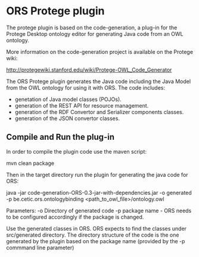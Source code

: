 
ORS Protege plugin
========

The protege plugin is based on the code-generation, a plug-in for the Protege Desktop ontology editor for generating Java code from an OWL ontology.

More information on the code-generation project is available on the Protege wiki:

http://protegewiki.stanford.edu/wiki/Protege-OWL_Code_Generator

The ORS Protege plugin generates the Java code including the Java Model from the OWL ontology for using it with ORS. The code includes:

* genetation of Java model classes (POJOs).
* generation of the REST API for resource management.
* generation of the RDF Convertor and Serializer components classes.
* generation of the JSON convertor classes.

## Compile and Run the plug-in

In order to compile the plugin code use the maven script:

mvn clean package

Then in the target directory run the plugin for generating the java code for ORS:

java -jar code-generation-ORS-0.3-jar-with-dependencies.jar -o generated -p be.cetic.ors.ontologybinding <path_to_owl_file>/ontology.owl

Parameters:
 -o Directory of generated code
 -p package name - ORS needs to be configured accordingly if the package is changed.

Use the generated classes in ORS. ORS expects to find the classes under src/generated directory. The directory structure of the code is the one generated by the plugin based on the package name (provided by the -p commmand line parameter)
 

